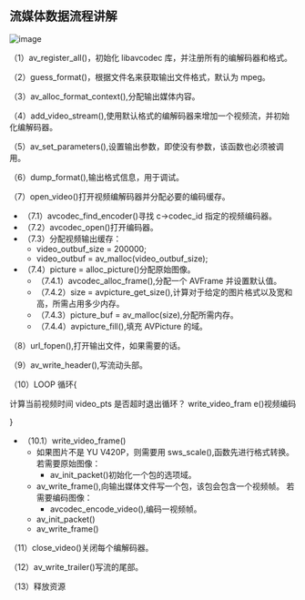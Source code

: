 ## 流媒体数据流程讲解

![image](https://github.com/xjh093/ReadingNotes/blob/master/Books/%E3%80%8AFFmpeg%E5%9F%BA%E7%A1%80%E5%BA%93%E7%BC%96%E7%A8%8B%E5%BC%80%E5%8F%91%E3%80%8B/Part03/image1.png)

（1）av_register_all()，初始化 libavcodec 库，并注册所有的编解码器和格式。

（2）guess_format()，根据文件名来获取输出文件格式，默认为 mpeg。

（3）av_alloc_format_context(),分配输出媒体内容。

（4）add_video_stream(),使用默认格式的编解码器来增加一个视频流，并初始化编解码器。

（5）av_set_parameters(),设置输出参数，即使没有参数，该函数也必须被调用。

（6）dump_format(),输出格式信息，用于调试。

（7）open_video()打开视频编解码器并分配必要的编码缓存。
- （7.1）avcodec_find_encoder()寻找 c->codec_id 指定的视频编码器。
- （7.2）avcodec_open()打开编码器。
- （7.3）分配视频输出缓存：
    - video_outbuf_size = 200000;
    - video_outbuf = av_malloc(video_outbuf_size);
- （7.4）picture = alloc_picture()分配原始图像。
    - （7.4.1）avcodec_alloc_frame(),分配一个 AVFrame 并设置默认值。
    - （7.4.2）size = avpicture_get_size(),计算对于给定的图片格式以及宽和高，所需占用多少内存。
    - （7.4.3）picture_buf = av_malloc(size),分配所需内存。
    - （7.4.4）avpicture_fill(),填充 AVPicture 的域。
    
（8）url_fopen(),打开输出文件，如果需要的话。

（9）av_write_header(),写流动头部。

（10）LOOP 循环{

计算当前视频时间 video_pts 是否超时退出循环？ write_video_fram e()视频编码

}
- （10.1）write_video_frame()
    - 如果图片不是 YU V420P，则需要用 sws_scale(),函数先进行格式转换。 若需要原始图像：
        - av_init_packet()初始化一个包的选项域。
    - av_write_frame(),向输出媒体文件写一个包，该包会包含一个视频帧。 若需要编码图像：
        - avcodec_encode_video(),编码一视频帧。
    - av_init_packet()
    - av_write_frame()

（11）close_video()关闭每个编解码器。

（12）av_write_trailer()写流的尾部。

（13）释放资源
